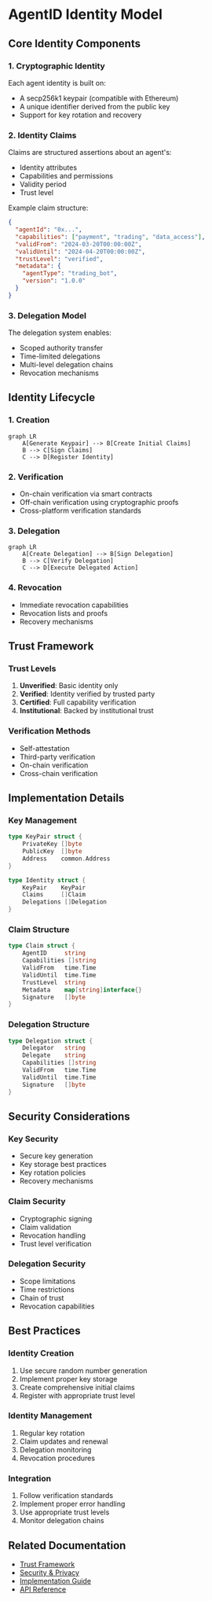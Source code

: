 # AgentID Identity Model

## Core Identity Components

### 1. Cryptographic Identity
Each agent identity is built on:
- A secp256k1 keypair (compatible with Ethereum)
- A unique identifier derived from the public key
- Support for key rotation and recovery

### 2. Identity Claims
Claims are structured assertions about an agent's:
- Identity attributes
- Capabilities and permissions
- Validity period
- Trust level

Example claim structure:
```json
{
  "agentId": "0x...",
  "capabilities": ["payment", "trading", "data_access"],
  "validFrom": "2024-03-20T00:00:00Z",
  "validUntil": "2024-04-20T00:00:00Z",
  "trustLevel": "verified",
  "metadata": {
    "agentType": "trading_bot",
    "version": "1.0.0"
  }
}
```

### 3. Delegation Model
The delegation system enables:
- Scoped authority transfer
- Time-limited delegations
- Multi-level delegation chains
- Revocation mechanisms

## Identity Lifecycle

### 1. Creation
```mermaid
graph LR
    A[Generate Keypair] --> B[Create Initial Claims]
    B --> C[Sign Claims]
    C --> D[Register Identity]
```

### 2. Verification
- On-chain verification via smart contracts
- Off-chain verification using cryptographic proofs
- Cross-platform verification standards

### 3. Delegation
```mermaid
graph LR
    A[Create Delegation] --> B[Sign Delegation]
    B --> C[Verify Delegation]
    C --> D[Execute Delegated Action]
```

### 4. Revocation
- Immediate revocation capabilities
- Revocation lists and proofs
- Recovery mechanisms

## Trust Framework

### Trust Levels
1. **Unverified**: Basic identity only
2. **Verified**: Identity verified by trusted party
3. **Certified**: Full capability verification
4. **Institutional**: Backed by institutional trust

### Verification Methods
- Self-attestation
- Third-party verification
- On-chain verification
- Cross-chain verification

## Implementation Details

### Key Management
```go
type KeyPair struct {
    PrivateKey []byte
    PublicKey  []byte
    Address    common.Address
}

type Identity struct {
    KeyPair    KeyPair
    Claims     []Claim
    Delegations []Delegation
}
```

### Claim Structure
```go
type Claim struct {
    AgentID     string
    Capabilities []string
    ValidFrom   time.Time
    ValidUntil  time.Time
    TrustLevel  string
    Metadata    map[string]interface{}
    Signature   []byte
}
```

### Delegation Structure
```go
type Delegation struct {
    Delegator   string
    Delegate    string
    Capabilities []string
    ValidFrom   time.Time
    ValidUntil  time.Time
    Signature   []byte
}
```

## Security Considerations

### Key Security
- Secure key generation
- Key storage best practices
- Key rotation policies
- Recovery mechanisms

### Claim Security
- Cryptographic signing
- Claim validation
- Revocation handling
- Trust level verification

### Delegation Security
- Scope limitations
- Time restrictions
- Chain of trust
- Revocation capabilities

## Best Practices

### Identity Creation
1. Use secure random number generation
2. Implement proper key storage
3. Create comprehensive initial claims
4. Register with appropriate trust level

### Identity Management
1. Regular key rotation
2. Claim updates and renewal
3. Delegation monitoring
4. Revocation procedures

### Integration
1. Follow verification standards
2. Implement proper error handling
3. Use appropriate trust levels
4. Monitor delegation chains

## Related Documentation
- [Trust Framework](./trust-framework.md)
- [Security & Privacy](./security-privacy.md)
- [Implementation Guide](./implementation.md)
- [API Reference](./api-reference.md) 